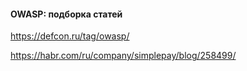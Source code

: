 #### OWASP: подборка статей
https://defcon.ru/tag/owasp/

https://habr.com/ru/company/simplepay/blog/258499/
